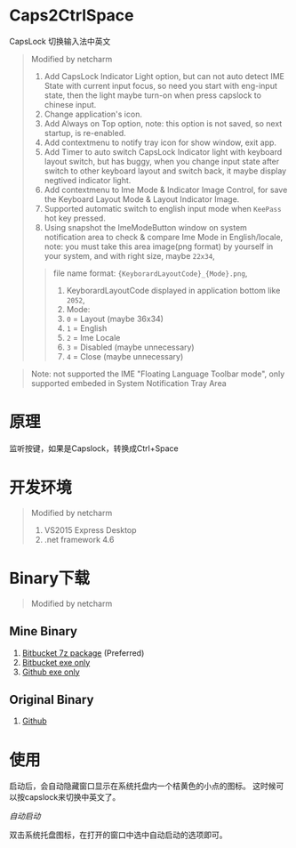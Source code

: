 # Caps2CtrlSpace

CapsLock 切换输入法中英文

> Modified by netcharm
> 1. Add CapsLock Indicator Light option, but can not auto detect IME 
State with current input focus, so need you start with eng-input state, 
then the light maybe turn-on when press capslock to chinese input. 
> 1. Change application's icon.
> 1. Add Always on Top option, note: this option is not saved, so next 
startup, is re-enabled.
> 1. Add contextmenu to notify tray icon for show window, exit app.
> 1. Add Timer to auto switch CapsLock Indicator light with keyboard 
layout switch, but has buggy, when you change
input state after switch to other keyboard layout and switch back, it 
maybe display negtived indicator light.
> 1. Add contextmenu to Ime Mode & Indicator Image Control, for save 
the Keyboard Layout Mode & Layout Indicator Image.
> 1. Supported automatic switch to english input mode when `KeePass` 
hot key pressed.
> 1. Using snapshot the ImeModeButton window on system notification 
area to check & compare Ime Mode in English/locale, 
note: you must take this area image(png format) by yourself in your 
system, and with right size, maybe `22x34`, 
>> file name format: `{KeyborardLayoutCode}_{Mode}.png`, 
>> 1. KeyborardLayoutCode displayed in application bottom like `2052`, 
>> 1. Mode: 
>>   1. `0` = Layout (maybe 36x34)
>>   1. `1` = English
>>   1. `2` = Ime Locale
>>   1. `3` = Disabled (maybe unnecessary) 
>>   1. `4` = Close (maybe unnecessary)

> Note: not supported the IME "Floating Language Toolbar mode", 
only supported embeded in System Notification Tray Area


# 原理

监听按键，如果是Capslock，转换成Ctrl+Space

# 开发环境

> Modified by netcharm
> 1. VS2015 Express Desktop
> 1. .net framework 4.6
 
# Binary下载

> Modified by netcharm

## Mine Binary

1. [Bitbucket 7z package](https://bitbucket.org/netcharm/caps2ctrlspace/downloads) (Preferred)
1. [Bitbucket exe only](https://bitbucket.org/netcharm/caps2ctrlspace/src/master/Caps2CtrlSpace.exe)
1. [Github exe only](https://github.com/netcharm/Caps2CtrlSpace/blob/master/Caps2CtrlSpace.exe)

## Original Binary

1. [Github](https://github.com/cuiliang/Caps2CtrlSpace/blob/master/Caps2CtrlSpace.exe)
  
# 使用

启动后，会自动隐藏窗口显示在系统托盘内一个桔黄色的小点的图标。 这时候可以按capslock来切换中英文了。
 
*自动启动*
 
双击系统托盘图标，在打开的窗口中选中自动启动的选项即可。
 

